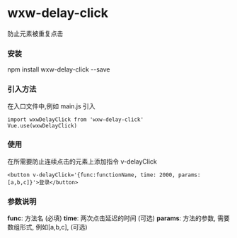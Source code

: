 # wxw-delay-click
防止元素被重复点击

### 安装
npm install wxw-delay-click --save

### 引入方法
在入口文件中,例如 main.js 引入

```
import wxwDelayClick from 'wxw-delay-click'
Vue.use(wxwDelayClick)
```
### 使用
在所需要防止连续点击的元素上添加指令 v-delayClick

```
<button v-delayClick='{func:functionName, time: 2000, params:[a,b,c]}'>登录</button>
```
### 参数说明
**func**: 方法名 (必填)
**time**: 两次点击延迟的时间 (可选)
**params**: 方法的参数, 需要数组形式, 例如[a,b,c], (可选)





